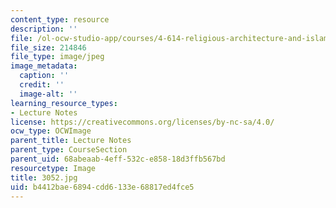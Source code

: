 ```yaml
---
content_type: resource
description: ''
file: /ol-ocw-studio-app/courses/4-614-religious-architecture-and-islamic-cultures-fall-2002/b4412bae6894cdd6133e68817ed4fce5_3052.jpg
file_size: 214846
file_type: image/jpeg
image_metadata:
  caption: ''
  credit: ''
  image-alt: ''
learning_resource_types:
- Lecture Notes
license: https://creativecommons.org/licenses/by-nc-sa/4.0/
ocw_type: OCWImage
parent_title: Lecture Notes
parent_type: CourseSection
parent_uid: 68abeaab-4eff-532c-e858-18d3ffb567bd
resourcetype: Image
title: 3052.jpg
uid: b4412bae-6894-cdd6-133e-68817ed4fce5
---
```

